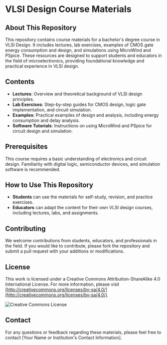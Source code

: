 # VLSI Design Course Materials

## About This Repository

This repository contains course materials for a bachelor's degree course in VLSI Design. It includes lectures, lab exercises, examples of CMOS gate energy consumption and design, and simulations using MicroWind and PSpice. These resources are designed to support students and educators in the field of microelectronics, providing foundational knowledge and practical experience in VLSI design.

## Contents

- **Lectures**: Overview and theoretical background of VLSI design principles.
- **Lab Exercises**: Step-by-step guides for CMOS design, logic gate implementation, and circuit simulation.
- **Examples**: Practical examples of design and analysis, including energy consumption and delay analysis.
- **Software Tutorials**: Instructions on using MicroWind and PSpice for circuit design and simulation.

## Prerequisites

This course requires a basic understanding of electronics and circuit design. Familiarity with digital logic, semiconductor devices, and simulation software is recommended.

## How to Use This Repository

- **Students** can use the materials for self-study, revision, and practice exercises.
- **Educators** can adapt the content for their own VLSI design courses, including lectures, labs, and assignments.

## Contributing

We welcome contributions from students, educators, and professionals in the field. If you would like to contribute, please fork the repository and submit a pull request with your additions or modifications.

## License

This work is licensed under a Creative Commons Attribution-ShareAlike 4.0 International License. For more information, please visit [http://creativecommons.org/licenses/by-sa/4.0/](http://creativecommons.org/licenses/by-sa/4.0/).

![Creative Commons License](https://i.creativecommons.org/l/by-sa/4.0/88x31.png)

## Contact

For any questions or feedback regarding these materials, please feel free to contact [Your Name or Institution's Contact Information].


